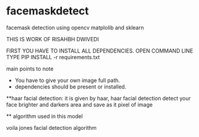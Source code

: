 # facemaskdetect
facemask detection using opencv matplolib and sklearn 

THIS IS WORK OF RISAHBH DWIVEDI 

FIRST YOU HAVE TO INSTALL ALL DEPENDENCIES.
OPEN COMMAND LINE TYPE PIP INSTALL -r requirements.txt

main points to note
- You have to give your own image full path.
- dependencies should be present or installed.

**haar facial detection:
it is given by haar, haar facial detection detect your face brighter and darkers area and save as it pixel of image

**
algorithm used in this model 

voila jones facial detection algorithm



